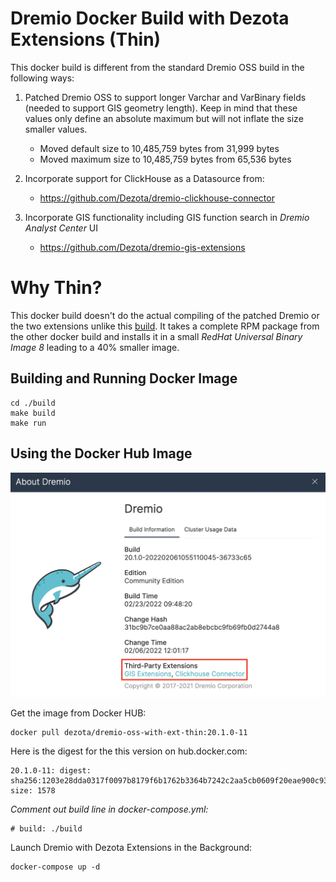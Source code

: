# Dremio Docker Build with Dezota Extensions (Thin)

This docker build is different from the standard Dremio OSS build in the
following ways:

1. Patched Dremio OSS to support longer Varchar and VarBinary fields (needed
to support GIS geometry length).  Keep in mind that these values only define 
an absolute maximum but will not inflate the size smaller values.

   - Moved default size to 10,485,759 bytes from 31,999 bytes
   - Moved maximum size to 10,485,759 bytes from 65,536 bytes 

2. Incorporate support for ClickHouse as a Datasource from:

   - https://github.com/Dezota/dremio-clickhouse-connector

3. Incorporate GIS functionality including GIS function search in *Dremio Analyst
Center* UI

   - https://github.com/Dezota/dremio-gis-extensions

# Why Thin?

This docker build doesn't do the actual compiling of the patched Dremio or
the two extensions  unlike this
[build](https://github.com/Dezota/dremio-docker-with-extensions).  It takes
a complete RPM package from the other docker build and installs it in a
small *RedHat Universal Binary Image 8* leading to a 40% smaller image.

## Building and Running Docker Image

```
cd ./build
make build
make run
```

## Using the Docker Hub Image

![About Dremio with Dezota Extensions](./about_dremio_ext.jpg)

Get the image from Docker HUB:
```
docker pull dezota/dremio-oss-with-ext-thin:20.1.0-11
```

Here is the digest for the this version on hub.docker.com:
```
20.1.0-11: digest: sha256:1203e28dda0317f0097b8179f6b1762b3364b7242c2aa5cb0609f20eae900c93 size: 1578
````

*Comment out build line in docker-compose.yml:*
```
# build: ./build
```

Launch Dremio with Dezota Extensions in the Background:
```
docker-compose up -d
```
